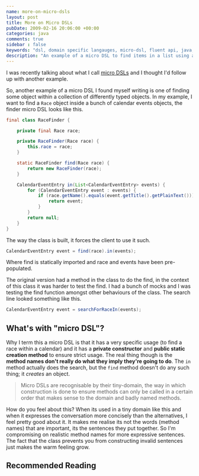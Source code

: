 ```yaml
---
name: more-on-micro-dsls
layout: post
title: More on Micro DSLs
pubDate: 2009-02-16 20:06:00 +00:00
categories: java
comments: true
sidebar : false
keywords: "dsl, domain specific langauges, micro-dsl, fluent api, java,"
description: "An example of a micro DSL to find items in a list using a fluent style API."
---
```


I was recently talking about what I call [micro DSLs](/blog/2009/01/06/be-more-expressive-with-builders/) and I thought I'd follow up with another example.

So, another example of a micro DSL I found myself writing is one of finding some object within a collection of differently typed objects. In my example, I want to find a `Race` object inside a bunch of calendar events objects, the finder micro DSL looks like this.

  
``` java
final class RaceFinder {

    private final Race race;

    private RaceFinder(Race race) {
        this.race = race;
    }

    static RaceFinder find(Race race) {
        return new RaceFinder(race);
    }

    CalendarEventEntry in(List<CalendarEventEntry> events) {
        for (CalendarEventEntry event : events) {
            if (race.getName().equals(event.getTitle().getPlainText())) {
                return event;
            }
        }
        return null;
    }
}
```

The way the class is built, it forces the client to use it such.


``` java
CalendarEventEntry event = find(race).in(events);
```

  
Where find is statically imported and race and events have been pre-populated.

  

The original version had a method in the class to do the find, in the context of this class it was harder to test the find. I had a bunch of mocks and I was testing the find function amongst other behaviours of the class. The search line looked something like this.

    
``` java
CalendarEventEntry event = searchForRaceIn(events);
```

## What's with "micro DSL"?

Why I term this a micro DSL is that it has a very specific usage (to find a race within a calendar) and it has a **private constructor** and **public static creation method** to ensure strict usage. The real thing though is the **method names don't really do what they imply they're going to do**. The `in` method actually does the search, but the `find` method doesn't do any such thing; it _creates_ an object.


> Micro DSLs are recognisable by their tiny-domain, the way in which construction is done to ensure methods can only be called in a certain order that makes sense to the domain and badly named methods.


How do you feel about this? When its used in a tiny domain like this and when it expresses the conversation more concisely than the alternatives, I feel pretty good about it. It makes me realise its not the words (method names) that are important, its the sentences they put together. So I'm compromising on realistic method names for more expressive sentences. The fact that the class prevents you from constructing invalid sentences just makes the warm feeling grow.

  
## Recommended Reading

<div>
    <script type="text/javascript">
    function trackOutboundLink(link, category, action) {

        try {
            _gaq.push(['_trackEvent', category , action]);
        } catch(err){}

        setTimeout(function() {
            document.location.href = link.href;
        }, 100);
    }
    </script>
</div>

<a href="http://www.amazon.co.uk/gp/product/1935182455/ref=as_li_ss_tl?ie=UTF8&camp=1634&creative=19450&creativeASIN=1935182455&linkCode=as2&tag=baddotrobot-21" onClick="trackOutboundLink(this, 'Outbound Links', 'amazon.com'); return false;">{% img right http://ecx.images-amazon.com/images/I/51KkyQcrsVL._SL160_.jpg 'DSLs in Action' %}</a>

<a href="http://www.amazon.co.uk/gp/product/0321712943/ref=as_li_ss_tl?ie=UTF8&camp=1634&creative=19450&creativeASIN=0321712943&linkCode=as2&tag=baddotrobot-21" onClick="trackOutboundLink(this, 'Outbound Links', 'amazon.com'); return false;">{% img right http://ecx.images-amazon.com/images/I/51FwzT0U4LL._SL160_.jpg 'Domain Specific Languages (Addison-Wesley Signature)' %}</a>

 * <a href="http://www.amazon.co.uk/gp/product/0321712943/ref=as_li_ss_tl?ie=UTF8&camp=1634&creative=19450&creativeASIN=0321712943&linkCode=as2&tag=baddotrobot-21" onClick="trackOutboundLink(this, 'Outbound Links', 'amazon.com'); return false;">Domain Specific Languages (Addison-Wesley Signature)</a>, Martin Fowler
 * <a href="http://www.amazon.co.uk/gp/product/1935182455/ref=as_li_ss_tl?ie=UTF8&camp=1634&creative=19450&creativeASIN=1935182455&linkCode=as2&tag=baddotrobot-21" onClick="trackOutboundLink(this, 'Outbound Links', 'amazon.com'); return false;">DSLs in Action</a>, DSLs in Action
 * <a href="http://www.amazon.co.uk/gp/product/1934356999/ref=as_li_ss_tl?ie=UTF8&camp=1634&creative=19450&creativeASIN=1934356999&linkCode=as2&tag=baddotrobot-21" onClick="trackOutboundLink(this, 'Outbound Links', 'amazon.com'); return false;">The Definitive ANTLR 4 Reference: Building Domain-Specific Languages (Pragmatic Programmers)</a>, Terence Parr






